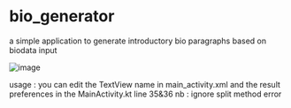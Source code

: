 # bio_generator
a simple application to generate introductory bio paragraphs based on biodata input

![image](https://user-images.githubusercontent.com/64635497/135706060-4a8c3bfb-796b-48ad-845e-bdbf382ae1c4.png)

usage : you can edit the TextView name in main_activity.xml and the result preferences in the MainActivity.kt line 35&36
nb : ignore split method error
